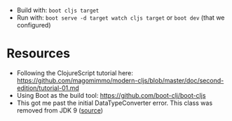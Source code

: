 - Build with: `boot cljs target`
- Run with: `boot serve -d target watch cljs target` or `boot dev` (that we configured)

# Resources

- Following the ClojureScript tutorial here: https://github.com/magomimmo/modern-cljs/blob/master/doc/second-edition/tutorial-01.md
- Using Boot as the build tool: https://github.com/boot-clj/boot-cljs
- This got me past the initial DataTypeConverter error. This class was removed from JDK 9 ([source](https://stackoverflow.com/questions/56779380/clojure-lein-figwheel-and-classnotfoundexception-javax-xml-bind-datatypeconver))
